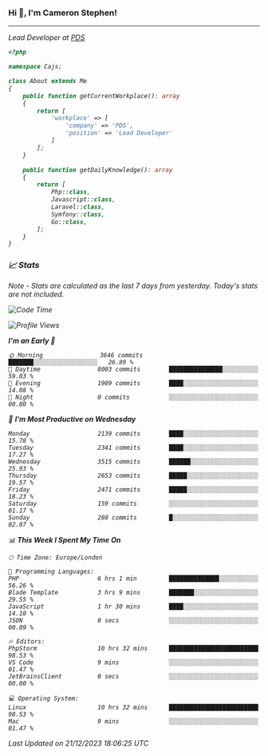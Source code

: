 ### Hi 👋, I'm Cameron Stephen!
<hr>
<p><em>Lead Developer at <a href="https://prindatasolutions.co.uk">PDS</a></p>


```php
<?php

namespace Cajs;

class About extends Me
{
    public function getCurrentWorkplace(): array
    {
        return [
            'workplace' => [
                'company' => 'PDS',
                'position' => 'Lead Developer'
            ]
        ];
    }

    public function getDailyKnowledge(): array
    {
        return [
            Php::class,
            Javascript::class,
            Laravel::class,
            Symfony::class,
            Go::class,
        ];
    }
}
```

### 📈 Stats
<p><em>Note - Stats are calculated as the last 7 days from yesterday. Today's stats are not included.</em></p>


<!--START_SECTION:waka-->
![Code Time](http://img.shields.io/badge/Code%20Time-3%2C643%20hrs%2021%20mins-blue)

![Profile Views](http://img.shields.io/badge/Profile%20Views-0-blue)

**I'm an Early 🐤** 

```text
🌞 Morning                3646 commits        ███████░░░░░░░░░░░░░░░░░░   26.89 % 
🌆 Daytime                8003 commits        ███████████████░░░░░░░░░░   59.03 % 
🌃 Evening                1909 commits        ████░░░░░░░░░░░░░░░░░░░░░   14.08 % 
🌙 Night                  0 commits           ░░░░░░░░░░░░░░░░░░░░░░░░░   00.00 % 
```
📅 **I'm Most Productive on Wednesday** 

```text
Monday                   2139 commits        ████░░░░░░░░░░░░░░░░░░░░░   15.78 % 
Tuesday                  2341 commits        ████░░░░░░░░░░░░░░░░░░░░░   17.27 % 
Wednesday                3515 commits        ██████░░░░░░░░░░░░░░░░░░░   25.93 % 
Thursday                 2653 commits        █████░░░░░░░░░░░░░░░░░░░░   19.57 % 
Friday                   2471 commits        █████░░░░░░░░░░░░░░░░░░░░   18.23 % 
Saturday                 159 commits         ░░░░░░░░░░░░░░░░░░░░░░░░░   01.17 % 
Sunday                   280 commits         █░░░░░░░░░░░░░░░░░░░░░░░░   02.07 % 
```


📊 **This Week I Spent My Time On** 

```text
🕑︎ Time Zone: Europe/London

💬 Programming Languages: 
PHP                      6 hrs 1 min         ██████████████░░░░░░░░░░░   56.26 % 
Blade Template           3 hrs 9 mins        ███████░░░░░░░░░░░░░░░░░░   29.55 % 
JavaScript               1 hr 30 mins        ████░░░░░░░░░░░░░░░░░░░░░   14.10 % 
JSON                     0 secs              ░░░░░░░░░░░░░░░░░░░░░░░░░   00.09 % 

🔥 Editors: 
PhpStorm                 10 hrs 32 mins      █████████████████████████   98.53 % 
VS Code                  9 mins              ░░░░░░░░░░░░░░░░░░░░░░░░░   01.47 % 
JetBrainsClient          0 secs              ░░░░░░░░░░░░░░░░░░░░░░░░░   00.00 % 

💻 Operating System: 
Linux                    10 hrs 32 mins      █████████████████████████   98.53 % 
Mac                      9 mins              ░░░░░░░░░░░░░░░░░░░░░░░░░   01.47 % 
```


 Last Updated on 21/12/2023 18:06:25 UTC
<!--END_SECTION:waka-->

